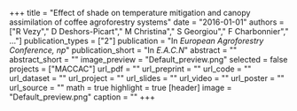 +++
title = "Effect of shade on temperature mitigation and canopy assimilation of coffee agroforestry systems"
date = "2016-01-01"
authors = ["R Vezy"," D Deshors-Picart"," M Christina"," S Georgiou"," F Charbonnier"," ..."]
publication_types = ["2"]
publication = "In *European Agroforestry Conference, np*"
publication_short = "In *E.A.C.N*"
abstract = ""
abstract_short = ""
image_preview = "Default_preview.png"
selected =  false
projects = ["MACCAC"]
url_pdf = ""
url_preprint = ""
url_code = ""
url_dataset =  ""
url_project =  ""
url_slides =  ""
url_video =  ""
url_poster =  ""
url_source =  ""
math = true
highlight = true
[header]
image = "Default_preview.png"
caption =  ""
+++
